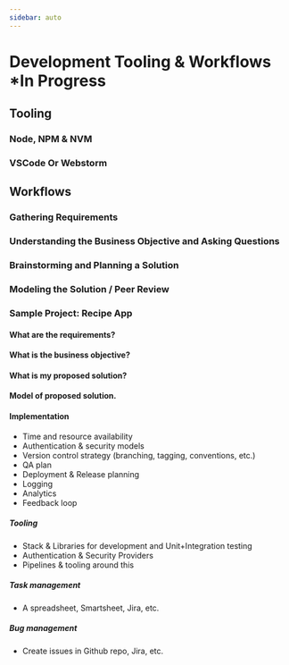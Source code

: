 ```yaml
---
sidebar: auto
---
```


# Development Tooling & Workflows *In Progress

## Tooling
### Node, NPM & NVM

### VSCode Or Webstorm

## Workflows
### Gathering Requirements

### Understanding the Business Objective and Asking Questions

### Brainstorming and Planning a Solution

### Modeling the Solution / Peer Review

### Sample Project: Recipe App

#### What are the requirements?

#### What is the business objective?

#### What is my proposed solution?

#### Model of proposed solution.

#### Implementation
- Time and resource availability
- Authentication & security models
- Version control strategy (branching, tagging, conventions, etc.)
- QA plan
- Deployment & Release planning
- Logging
- Analytics
- Feedback loop

##### Tooling
- Stack & Libraries for development and Unit+Integration testing
- Authentication & Security Providers
- Pipelines & tooling around this

##### Task management
- A spreadsheet, Smartsheet, Jira, etc.

##### Bug management
- Create issues in Github repo, Jira, etc.
